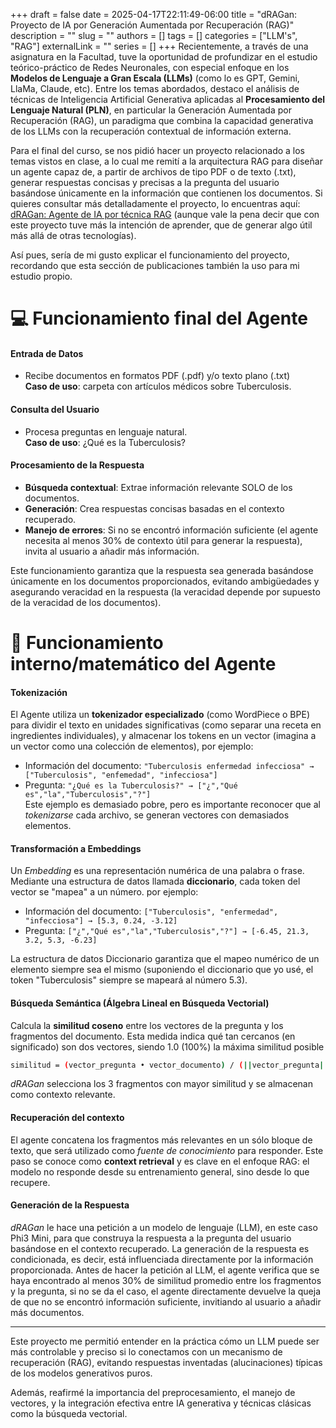 +++ 
draft = false
date = 2025-04-17T22:11:49-06:00
title = "dRAGan: Proyecto de IA por Generación Aumentada por Recuperación (RAG)"
description = ""
slug = ""
authors = []
tags = []
categories = ["LLM's", "RAG"]
externalLink = ""
series = []
+++
Recientemente, a través de una asignatura en la Facultad, tuve la oportunidad de profundizar en el estudio teórico-práctico de Redes Neuronales, con especial enfoque en los **Modelos de Lenguaje a Gran Escala (LLMs)** (como lo es GPT, Gemini, LlaMa, Claude, etc). Entre los temas abordados, destaco el análisis de técnicas de Inteligencia Artificial Generativa aplicadas al **Procesamiento del Lenguaje Natural (PLN)**, en particular la Generación Aumentada por Recuperación (RAG), un paradigma que combina la capacidad generativa de los LLMs con la recuperación contextual de información externa. 

Para el final del curso, se nos pidió hacer un proyecto relacionado a los temas vistos en clase, a lo cual me remití a la arquitectura RAG para diseñar un agente capaz de, a partir de archivos de tipo PDF o de texto (.txt), generar respuestas concisas y precisas a la pregunta del usuario basándose únicamente en la información que contienen los documentos. Si quieres consultar más detalladamente el proyecto, lo encuentras aquí: [dRAGan: Agente de IA por técnica RAG](../../projects/dragan) (aunque vale la pena decir que con este proyecto tuve más la intención de aprender, que de generar algo útil más allá de otras tecnologías).

Así pues, sería de mi gusto explicar el funcionamiento del proyecto, recordando que esta sección de publicaciones también la uso para mi estudio propio.

# 💻 Funcionamiento final del Agente

#### Entrada de Datos
- Recibe documentos en formatos PDF (.pdf) y/o texto plano (.txt)  
**Caso de uso**: carpeta con artículos médicos sobre Tuberculosis.

#### Consulta del Usuario
- Procesa preguntas en lenguaje natural.  
**Caso de uso**: ¿Qué es la Tuberculosis?

#### Procesamiento de la Respuesta
- **Búsqueda contextual**: Extrae información relevante SOLO de los documentos.
- **Generación**: Crea respuestas concisas basadas en el contexto recuperado.
- **Manejo de errores**: Si no se encontró información suficiente (el agente necesita al menos 30% de contexto útil para generar la respuesta), invita al usuario a añadir más información.

Este funcionamiento garantiza que la respuesta sea generada basándose únicamente en los documentos proporcionados, evitando ambigüedades y asegurando veracidad en la respuesta (la veracidad depende por supuesto de la veracidad de los documentos).


# 🧠 Funcionamiento interno/matemático del Agente

#### Tokenización
El Agente utiliza un **tokenizador especializado** (como WordPiece o BPE) para dividir el texto en unidades significativas (como separar una receta en ingredientes individuales), y almacenar los tokens en un vector (imagina a un vector como una colección de elementos), por ejemplo:  

- Información del documento: `"Tuberculosis enfermedad infecciosa" → ["Tuberculosis", "enfemedad", "infecciosa"]` 
- Pregunta: `"¿Qué es la Tuberculosis?" → ["¿","Qué es","la","Tuberculosis","?"]`   
Este ejemplo es demasiado pobre, pero es importante reconocer que al _tokenizarse_ cada archivo, se generan vectores con demasiados elementos.

#### Transformación a Embeddings
Un _Embedding_ es una representación numérica de una palabra o frase. Mediante una estructura de datos llamada **diccionario**, cada token del vector se "mapea" a un número. por ejemplo:  

- Información del documento:   `["Tuberculosis", "enfermedad", "infecciosa"] → [5.3, 0.24, -3.12]`
- Pregunta: `["¿","Qué es","la","Tuberculosis","?"] → [-6.45, 21.3, 3.2, 5.3, -6.23]`  

La estructura de datos Diccionario garantiza que el mapeo numérico de un elemento siempre sea el mismo (suponiendo el diccionario que yo usé, el token "Tuberculosis" siempre se mapeará al número 5.3).

#### Búsqueda Semántica (Álgebra Lineal en Búsqueda Vectorial)
Calcula la **similitud coseno** entre los vectores de la pregunta y los fragmentos del documento. Esta medida indica qué tan cercanos (en significado) son dos vectores, siendo 1.0 (100%) la máxima similitud posible
```bash {class="my-class" id="my-codeblock" lineNos=inline tabWidth=2}
similitud = (vector_pregunta • vector_documento) / (||vector_pregunta|| * ||vector_documento||)

```
_dRAGan_ selecciona los 3 fragmentos con mayor similitud y se almacenan como contexto relevante.

#### Recuperación del contexto
El agente concatena los fragmentos más relevantes en un sólo bloque de texto, que será utilizado como _fuente de conocimiento_ para responder. Este paso se conoce como **context retrieval** y es clave en el enfoque RAG: el modelo no responde desde su entrenamiento general, sino desde lo que recupere.

#### Generación de la Respuesta 
_dRAGan_ le hace una petición a un modelo de lenguaje (LLM), en este caso Phi3 Mini, para que construya la respuesta a la pregunta del usuario basándose en el contexto recuperado. La generación de la respuesta es condicionada, es decir, está influenciada directamente por la información proporcionada. Antes de hacer la petición al LLM, el agente verifica que se haya encontrado al menos 30% de similitud promedio entre los fragmentos y la pregunta, si no se da el caso, el agente directamente devuelve la queja de que no se encontró información suficiente, invitiando al usuario a añadir más documentos.


_____
Este proyecto me permitió entender en la práctica cómo un LLM puede ser más controlable y preciso si lo conectamos con un mecanismo de recuperación (RAG), evitando respuestas inventadas (alucinaciones) típicas de los modelos generativos puros.

Además, reafirmé la importancia del preprocesamiento, el manejo de vectores, y la integración efectiva entre IA generativa y técnicas clásicas como la búsqueda vectorial.
